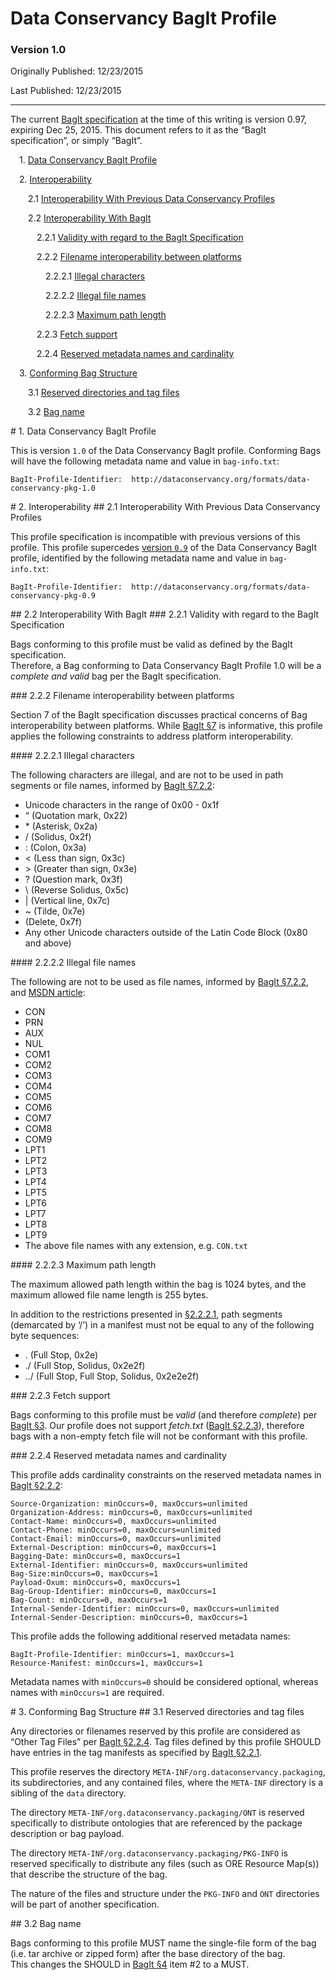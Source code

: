 # Data Conservancy BagIt Profile

### Version 1.0

Originally Published: 12/23/2015

Last Published: 12/23/2015

* * *

The current [BagIt specification][bagit-0.97] at the time of this writing is version 0.97, 
expiring Dec 25, 2015.  This document refers to it as the “BagIt 
specification”, or simply “BagIt”.

&ensp;&ensp;1. [Data Conservancy BagIt Profile](#1)

&ensp;&ensp;2. [Interoperability](#2)

&ensp;&ensp;&ensp;&ensp;2.1 [Interoperability With Previous Data Conservancy Profiles](#2.1)

&ensp;&ensp;&ensp;&ensp;2.2 [Interoperability With BagIt](#2.2)

&ensp;&ensp;&ensp;&ensp;&ensp;&ensp;2.2.1 [Validity with regard to the BagIt Specification](#2.2.1)

&ensp;&ensp;&ensp;&ensp;&ensp;&ensp;2.2.2 [Filename interoperability between platforms](#2.2.2)

&ensp;&ensp;&ensp;&ensp;&ensp;&ensp;&ensp;&ensp;2.2.2.1 [Illegal characters](#2.2.2.1)

&ensp;&ensp;&ensp;&ensp;&ensp;&ensp;&ensp;&ensp;2.2.2.2 [Illegal file names](#2.2.2.2)

&ensp;&ensp;&ensp;&ensp;&ensp;&ensp;&ensp;&ensp;2.2.2.3 [Maximum path length](#2.2.2.3)

&ensp;&ensp;&ensp;&ensp;&ensp;&ensp;2.2.3 [Fetch support](#2.2.3)

&ensp;&ensp;&ensp;&ensp;&ensp;&ensp;2.2.4 [Reserved metadata names and cardinality](#2.2.4)

&ensp;&ensp;3. [Conforming Bag Structure](#3)

&ensp;&ensp;&ensp;&ensp;3.1 [Reserved directories and tag files](#3.1)

&ensp;&ensp;&ensp;&ensp;3.2 [Bag name](#3.2)

<a name="#1"/>
# 1. Data Conservancy BagIt Profile

This is version `1.0` of the Data Conservancy BagIt profile.  Conforming Bags will 
have the following metadata name and value in `bag-info.txt`:

    BagIt-Profile-Identifier:  http://dataconservancy.org/formats/data-conservancy-pkg-1.0
    
<a name="#2"/>    
# 2. Interoperability

<a name="#2.1"/>
## 2.1 Interoperability With Previous Data Conservancy Profiles

This profile specification is incompatible with previous versions of this profile. 
This profile supercedes [version `0.9`][bagit-profile-0.9] of the Data Conservancy BagIt profile, identified 
by the following metadata name and value in `bag-info.txt`:

    BagIt-Profile-Identifier:  http://dataconservancy.org/formats/data-conservancy-pkg-0.9
   
<a name="#2.2"/>   
## 2.2 Interoperability With BagIt

<a name="#2.2.1"/>
### 2.2.1 Validity with regard to the BagIt Specification

Bags conforming to this profile must be valid as defined by the BagIt specification.  
Therefore, a Bag conforming to Data Conservancy BagIt Profile 1.0 will be a 
_complete and valid_ bag per the BagIt specification.

<a name="#2.2.2"/>
### 2.2.2 Filename interoperability between platforms

Section 7 of the BagIt specification discusses practical concerns of Bag 
interoperability between platforms.  While [BagIt §7][bagit-7] is informative, this 
profile applies the following constraints to address platform interoperability.

<a name="#2.2.2.1"/>
#### 2.2.2.1 Illegal characters

The following characters are illegal, and are not to be used in path segments 
or file names, informed by [BagIt §7.2.2][bagit-722]:

* Unicode characters in the range of 0x00 - 0x1f
* “ (Quotation mark, 0x22)
* \* (Asterisk, 0x2a)
* / (Solidus, 0x2f)
* : (Colon, 0x3a)
* < (Less than sign, 0x3c)
* \> (Greater than sign, 0x3e)
* ? (Question mark, 0x3f)
* \ (Reverse Solidus, 0x5c)
* | (Vertical line, 0x7c)
* ~ (Tilde, 0x7e)
* (Delete, 0x7f)
* Any other Unicode characters outside of the Latin Code Block (0x80 and above) 

<a name="#2.2.2.2"/>
#### 2.2.2.2 Illegal file names

The following are not to be used as file names, informed by [BagIt §7.2.2][bagit-722], 
and [MSDN article][msdn]:

* CON 
* PRN
* AUX
* NUL
* COM1
* COM2
* COM3
* COM4
* COM5
* COM6
* COM7
* COM8
* COM9
* LPT1
* LPT2
* LPT3
* LPT4
* LPT5
* LPT6
* LPT7
* LPT8
* LPT9
* The above file names with any extension, e.g. `CON.txt`

<a name="#2.2.2.3"/>
#### 2.2.2.3 Maximum path length

The maximum allowed path length within the bag is 1024 bytes, and the maximum 
allowed file name length is 255 bytes.

In addition to the restrictions presented in [§2.2.2.1](#2.2.2.1), path segments (demarcated 
by ‘/’) in a manifest must not be equal to any of the following byte sequences:

* . (Full Stop, 0x2e)
* ./ (Full Stop, Solidus, 0x2e2f)
* ../ (Full Stop, Full Stop, Solidus, 0x2e2e2f)

<a name="#2.2.3"/>
### 2.2.3 Fetch support

Bags conforming to this profile must be _valid_ (and therefore _complete_) per 
[BagIt §3][bagit-3].  Our profile does not support _fetch.txt_ ([BagIt §2.2.3][bagit-223]), 
therefore bags with a non-empty fetch file will not be conformant with this profile.

<a name="#2.2.4"/>
### 2.2.4 Reserved metadata names and cardinality

This profile adds cardinality constraints on the reserved metadata names in [BagIt §2.2.2][bagit-222]:

    Source-Organization: minOccurs=0, maxOccurs=unlimited
    Organization-Address: minOccurs=0, maxOccurs=unlimited
    Contact-Name: minOccurs=0, maxOccurs=unlimited
    Contact-Phone: minOccurs=0, maxOccurs=unlimited
    Contact-Email: minOccurs=0, maxOccurs=unlimited
    External-Description: minOccurs=0, maxOccurs=1
    Bagging-Date: minOccurs=0, maxOccurs=1
    External-Identifier: minOccurs=0, maxOccurs=unlimited
    Bag-Size:minOccurs=0, maxOccurs=1
    Payload-Oxum: minOccurs=0, maxOccurs=1
    Bag-Group-Identifier: minOccurs=0, maxOccurs=1
    Bag-Count: minOccurs=0, maxOccurs=1
    Internal-Sender-Identifier: minOccurs=0, maxOccurs=unlimited
    Internal-Sender-Description: minOccurs=0, maxOccurs=1

This profile adds the following additional reserved metadata names:

    BagIt-Profile-Identifier: minOccurs=1, maxOccurs=1
    Resource-Manifest: minOccurs=1, maxOccurs=1

Metadata names with `minOccurs=0` should be considered optional, 
whereas names with `minOccurs=1` are required.

<a name="#3"/>
# 3. Conforming Bag Structure

<a name="#3.1"/>
## 3.1 Reserved directories and tag files

Any directories or filenames reserved by this profile are considered as 
“Other Tag Files” per [BagIt §2.2.4][bagit-224].  Tag files defined by this profile 
SHOULD have entries in the tag manifests as specified by [BagIt §2.2.1][bagit-221].

This profile reserves the directory `META-INF/org.dataconservancy.packaging`, 
its subdirectories, and any contained files, where the `META-INF` directory 
is a sibling of the `data` directory.  

The directory `META-INF/org.dataconservancy.packaging/ONT` is reserved 
specifically to distribute ontologies that are referenced by the package 
description or bag payload.

The directory `META-INF/org.dataconservancy.packaging/PKG-INFO` is 
reserved specifically to distribute any files (such as ORE 
Resource Map(s)) that describe the structure of the bag.

The nature of the files and structure under the `PKG-INFO` and `ONT` 
directories will be part of another specification.

<a name="#3.2"/>
## 3.2 Bag name

Bags conforming to this profile MUST name the single-file form of the 
bag (i.e. tar archive or zipped form) after the base directory of the bag.  
This changes the SHOULD in [BagIt §4][bagit-4] item #2 to a MUST.

[bagit-0.97]: http://tools.ietf.org/html/draft-kunze-bagit-11
[bagit-212]: http://tools.ietf.org/html/draft-kunze-bagit-11#section-2.1.2
[bagit-221]: http://tools.ietf.org/html/draft-kunze-bagit-11#section-2.2.1
[bagit-222]: http://tools.ietf.org/html/draft-kunze-bagit-11#section-2.2.2
[bagit-223]: http://tools.ietf.org/html/draft-kunze-bagit-11#section-2.2.3
[bagit-224]: http://tools.ietf.org/html/draft-kunze-bagit-11#section-2.2.4
[bagit-3]: http://tools.ietf.org/html/draft-kunze-bagit-11#section-3
[bagit-4]: http://tools.ietf.org/html/draft-kunze-bagit-11#section-4
[bagit-7]: http://tools.ietf.org/html/draft-kunze-bagit-11#section-7
[bagit-722]: http://tools.ietf.org/html/draft-kunze-bagit-11#section-7.2.2
[bagit-profile-0.9]: http://dataconservancy.org/wp-content/uploads/2013/08/Package-DCS-BagIt-Specification-DRAFT-2013-08-09.pdf
[msdn]: http://msdn.microsoft.com/en-us/library/aa365247.aspx
